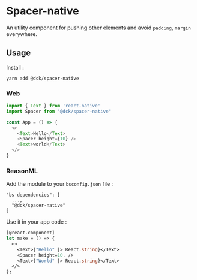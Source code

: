 # Spacer-native

An utility component for pushing other elements and avoid `padding`, `margin` everywhere.

## Usage

Install :

```console
yarn add @dck/spacer-native
```

### Web

```js
import { Text } from 'react-native'
import Spacer from '@dck/spacer-native'

const App = () => {
  <>
    <Text>Hello</Text>
    <Spacer height={10} />
    <Text>world</Text>
  </>
}
```

### ReasonML

Add the module to your `bsconfig.json` file :

```
"bs-dependencies": [
  ...,
  "@dck/spacer-native"
]
```

Use it in your app code :

```ocaml
[@react.component]
let make = () => {  
  <>
    <Text>{"Hello" |> React.string}</Text>
    <Spacer height=10. />
    <Text>{"World" |> React.string}</Text>
  </>
};
```
